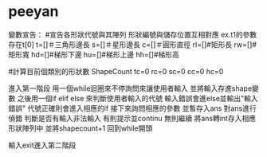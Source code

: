# peeyan
變數宣告：
#宣告各形狀代號與其陣列
形狀編號與儲存位置互相對應 ex.t1的參數存在t[0]
t=[]＃三角形邊長
s=[]＃星形邊長
c=[]＃圓形直徑
rl=[]#矩形長
rw=[]#矩形寬
hd=[]#梯形下邊
hu=[]#梯形上邊
hh=[]#梯形高

#計算目前個類別的形狀數 ShapeCount
tc=0
rc=0
sc=0
cc=0
hc=0

進入第一階段
用一個while迴圈來不停詢問來讓使用者輸入
並將輸入存進shape變數
之後用一個if elif else
來判斷使用者輸入的代號
輸入錯誤會進else並輸出"輸入錯誤"
代號正確則會進入相應的if
接下來詢問相應的參數
並暫存入ans
對ans進行偵錯  判斷是否有輸入非法輸入 有則提示並continu 無則繼續
將ans轉int存入相應形狀陣列中
並將shapecount+1
回到while開頭

輸入exit進入第二階段